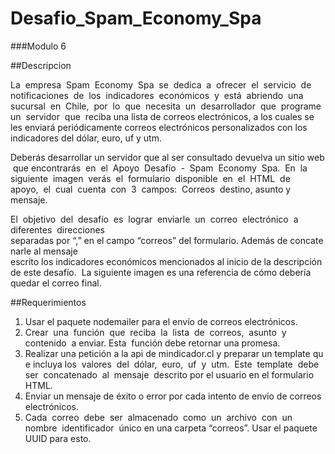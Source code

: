 # Desafio_Spam_Economy_Spa

###Modulo 6

##Descripcion

La  empresa  Spam  Economy  Spa  se  dedica  a  ofrecer  el  servicio  de  notificaciones  de  los 
indicadores  económicos  y  está  abriendo  una  sucursal  en  Chile,  por  lo  que  necesita  un 
desarrollador  que  programe  un  servidor  que  reciba una lista de correos electrónicos, a los cuales se
les enviará periódicamente correos electrónicos personalizados  con  los 
indicadores del dólar, euro, uf y utm. 

Deberás desarrollar un servidor que al ser consultado devuelva un sitio web que encontrarás 
en  el  Apoyo  Desafío  -  Spam  Economy  Spa.  En  la  siguiente  imagen  verás  el  formulario 
disponible  en  el  HTML  de  apoyo,  el  cual  cuenta  con  3  campos:  Correos  destino, asunto y 
mensaje.

El  objetivo  del  desafío  es  lograr  enviarle  un  correo  electrónico  a  diferentes  direcciones 
separadas por “,” en el campo “correos” del formulario. Además de concatenarle al mensaje 
escrito los indicadores económicos mencionados al inicio de la descripción de este desafío. 
La siguiente imagen es una referencia de cómo debería quedar el correo final. 

##Requerimientos 
 
 
1.   Usar el paquete nodemailer para el envío de correos electrónicos.  
2.   Crear  una  función  que  reciba  la  lista  de  correos,  asunto  y  contenido  a enviar. Esta 
función debe retornar una promesa.  
3. Realizar una petición a la api de mindicador.cl y preparar un template que incluya los 
valores  del  dólar,  euro,  uf  y  utm.  Este  template  debe  ser  concatenado  al  mensaje 
descrito por el usuario en el formulario HTML. 
4. Enviar un mensaje de éxito o error por cada intento de envío de correos electrónicos.  
5.   Cada  correo  debe  ser  almacenado  como  un  archivo  con  un  nombre  identificador 
único en una carpeta “correos”. Usar el paquete UUID para esto.

